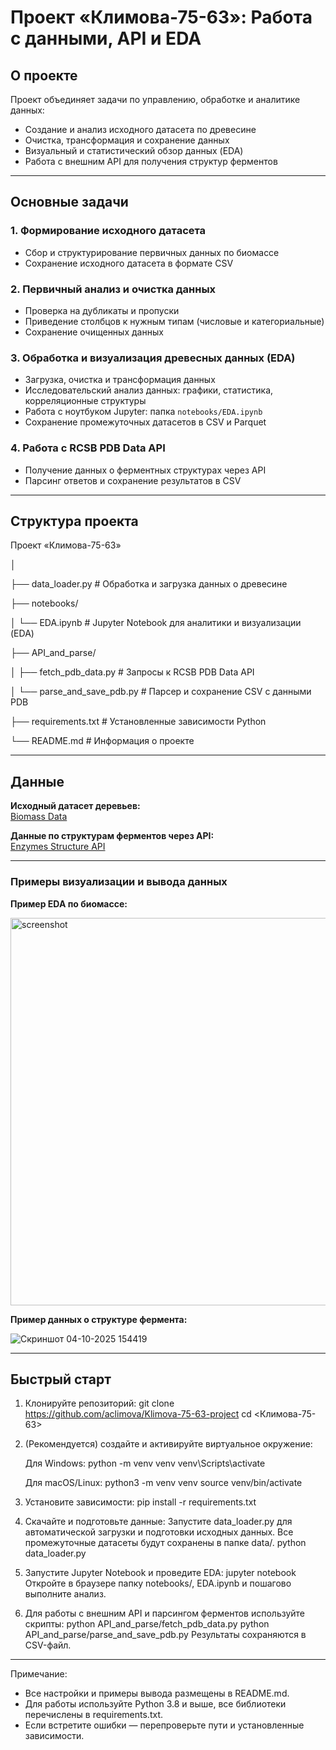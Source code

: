 # Проект «Климова-75-63»: Работа с данными, API и EDA

## О проекте

Проект объединяет задачи по управлению, обработке и аналитике данных:
- Создание и анализ исходного датасета по древесине
- Очистка, трансформация и сохранение данных
- Визуальный и статистический обзор данных (EDA)
- Работа с внешним API для получения структур ферментов

---

## Основные задачи

### 1. Формирование исходного датасета
- Сбор и структурирование первичных данных по биомассе
- Сохранение исходного датасета в формате CSV

### 2. Первичный анализ и очистка данных
- Проверка на дубликаты и пропуски
- Приведение столбцов к нужным типам (числовые и категориальные)
- Сохранение очищенных данных

### 3. Обработка и визуализация древесных данных (EDA)
- Загрузка, очистка и трансформация данных
- Исследовательский анализ данных: графики, статистика, корреляционные структуры
- Работа с ноутбуком Jupyter: папка `notebooks/EDA.ipynb`
- Сохранение промежуточных датасетов в CSV и Parquet

### 4. Работа с RCSB PDB Data API
- Получение данных о ферментных структурах через API
- Парсинг ответов и сохранение результатов в CSV

---

## Структура проекта

Проект «Климова-75-63»

│

├── data_loader.py                  # Обработка и загрузка данных о древесине

├── notebooks/

│   └── EDA.ipynb       # Jupyter Notebook для аналитики и визуализации (EDA)

├── API_and_parse/

│  ├── fetch_pdb_data.py           # Запросы к RCSB PDB Data API

│   └── parse_and_save_pdb.py       # Парсер и сохранение CSV с данными PDB

├── requirements.txt                # Установленные зависимости Python

└── README.md                       # Информация о проекте


---

## Данные

**Исходный датасет деревьев:**  
[Biomass Data](https://drive.google.com/drive/folders/1TOftr_GOVv2wXgeg4S5GTd46YWDHC2Ls?usp=drive_link) 

**Данные по структурам ферментов через API:**  
[Enzymes Structure API](https://data.rcsb.org/rest/v1/core/entry/{pdb_id})

---

### Примеры визуализации и вывода данных

**Пример EDA по биомассе:**

<img width="795" height="620" alt="screenshot" src="https://github.com/user-attachments/assets/345ff719-20e7-4dff-99b9-a32712106360" />

**Пример данных о структуре фермента:**

![Скриншот 04-10-2025 154419](https://github.com/user-attachments/assets/29247a26-9012-43e6-bf8c-ff9cacd8c0d5)

---

## Быстрый старт

1. Клонируйте репозиторий:
    git clone <https://github.com/aclimova/Klimova-75-63-project>
    cd <Климова-75-63>

2. (Рекомендуется) создайте и активируйте виртуальное окружение:

    Для Windows:
        python -m venv venv
        venv\Scripts\activate

    Для macOS/Linux:
        python3 -m venv venv
        source venv/bin/activate

3. Установите зависимости:
    pip install -r requirements.txt

4. Скачайте и подготовьте данные:
    Запустите data_loader.py для автоматической загрузки и подготовки исходных данных.
    Все промежуточные датасеты будут сохранены в папке data/.
    python data_loader.py

5. Запустите Jupyter Notebook и проведите EDA:
    jupyter notebook
    Откройте в браузере папку notebooks/, EDA.ipynb и пошагово выполните анализ.

6. Для работы с внешним API и парсингом ферментов используйте скрипты:
    python API_and_parse/fetch_pdb_data.py
    python API_and_parse/parse_and_save_pdb.py
    Результаты сохраняются в CSV-файл.

---

Примечание:
- Все настройки и примеры вывода размещены в README.md.
- Для работы используйте Python 3.8 и выше, все библиотеки перечислены в requirements.txt.
- Если встретите ошибки — перепроверьте пути и установленные зависимости.
